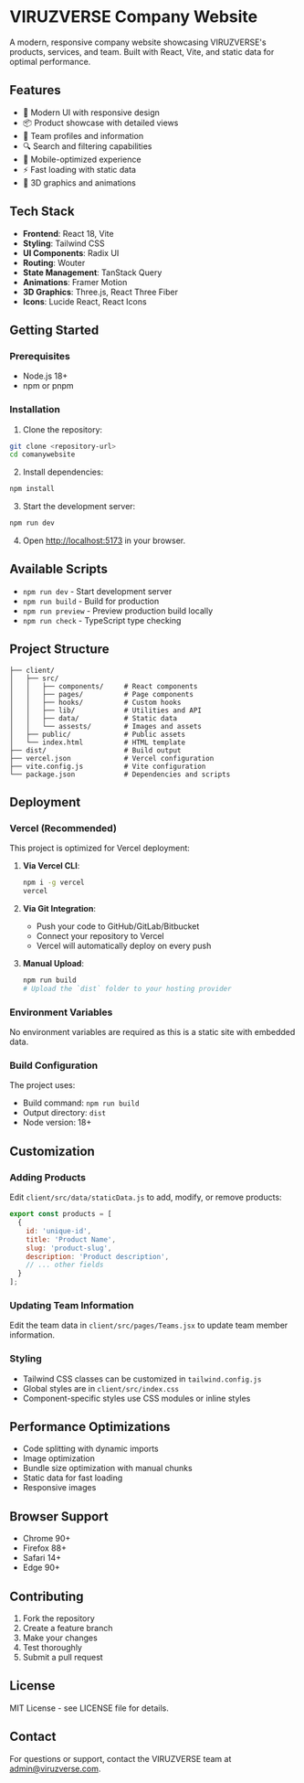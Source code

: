# VIRUZVERSE Company Website

A modern, responsive company website showcasing VIRUZVERSE's products, services, and team. Built with React, Vite, and static data for optimal performance.

## Features

- 🎨 Modern UI with responsive design
- 📦 Product showcase with detailed views
- 👥 Team profiles and information
- 🔍 Search and filtering capabilities
- 📱 Mobile-optimized experience
- ⚡ Fast loading with static data
- 🌟 3D graphics and animations

## Tech Stack

- **Frontend**: React 18, Vite
- **Styling**: Tailwind CSS
- **UI Components**: Radix UI
- **Routing**: Wouter
- **State Management**: TanStack Query
- **Animations**: Framer Motion
- **3D Graphics**: Three.js, React Three Fiber
- **Icons**: Lucide React, React Icons

## Getting Started

### Prerequisites

- Node.js 18+ 
- npm or pnpm

### Installation

1. Clone the repository:
```bash
git clone <repository-url>
cd comanywebsite
```

2. Install dependencies:
```bash
npm install
```

3. Start the development server:
```bash
npm run dev
```

4. Open [http://localhost:5173](http://localhost:5173) in your browser.

## Available Scripts

- `npm run dev` - Start development server
- `npm run build` - Build for production
- `npm run preview` - Preview production build locally
- `npm run check` - TypeScript type checking

## Project Structure

```
├── client/
│   ├── src/
│   │   ├── components/     # React components
│   │   ├── pages/          # Page components
│   │   ├── hooks/          # Custom hooks
│   │   ├── lib/            # Utilities and API
│   │   ├── data/           # Static data
│   │   └── assests/        # Images and assets
│   ├── public/             # Public assets
│   └── index.html          # HTML template
├── dist/                   # Build output
├── vercel.json             # Vercel configuration
├── vite.config.js          # Vite configuration
└── package.json            # Dependencies and scripts
```

## Deployment

### Vercel (Recommended)

This project is optimized for Vercel deployment:

1. **Via Vercel CLI**:
   ```bash
   npm i -g vercel
   vercel
   ```

2. **Via Git Integration**:
   - Push your code to GitHub/GitLab/Bitbucket
   - Connect your repository to Vercel
   - Vercel will automatically deploy on every push

3. **Manual Upload**:
   ```bash
   npm run build
   # Upload the `dist` folder to your hosting provider
   ```

### Environment Variables

No environment variables are required as this is a static site with embedded data.

### Build Configuration

The project uses:
- Build command: `npm run build`
- Output directory: `dist`
- Node version: 18+

## Customization

### Adding Products

Edit `client/src/data/staticData.js` to add, modify, or remove products:

```javascript
export const products = [
  {
    id: 'unique-id',
    title: 'Product Name',
    slug: 'product-slug',
    description: 'Product description',
    // ... other fields
  }
];
```

### Updating Team Information

Edit the team data in `client/src/pages/Teams.jsx` to update team member information.

### Styling

- Tailwind CSS classes can be customized in `tailwind.config.js`
- Global styles are in `client/src/index.css`
- Component-specific styles use CSS modules or inline styles

## Performance Optimizations

- Code splitting with dynamic imports
- Image optimization
- Bundle size optimization with manual chunks
- Static data for fast loading
- Responsive images

## Browser Support

- Chrome 90+
- Firefox 88+
- Safari 14+
- Edge 90+

## Contributing

1. Fork the repository
2. Create a feature branch
3. Make your changes
4. Test thoroughly
5. Submit a pull request

## License

MIT License - see LICENSE file for details.

## Contact

For questions or support, contact the VIRUZVERSE team at admin@viruzverse.com.

